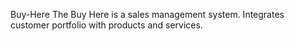 Buy-Here
The Buy Here is a sales management system.
Integrates customer portfolio with products and services.